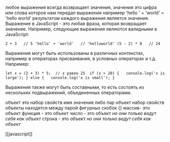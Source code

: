  любое выражения всегда возвращает значения, значения это цифра или слова которое нам передал выражения например 'hello ' + 'world' = 'hello world'
результатом каждого выражения является значения.
Выражение в JavaScript - это любая фраза, которая возвращает значение. Например, следующие выражения являются валидными в JavaScript:


`2 + 3   // 5 'hello' + 'world'   // 'helloworld' (5 - 2) * 8   // 24`

Выражения могут быть использованы в различных контекстах, например в операторах присваивания, в условных операторах и т.д. Например:


`let x = (2 + 3) * 5;  // x равен 25  if (x > 20) {   console.log('x is large'); } else {   console.log('x is small'); }`

Выражения также могут быть составными, то есть состоять из нескольких подвыражений, объединенных операторами.

объект это набор свойств имя значения либо пар 
объект набор свойств
объекты находятся между парой фигурных скобок {} 
массив- это объект
функция - это объект
число - это объект *но они только ведут себя как объект*
строка - это объект *но они только ведут себя как объект*


[[javascript]]